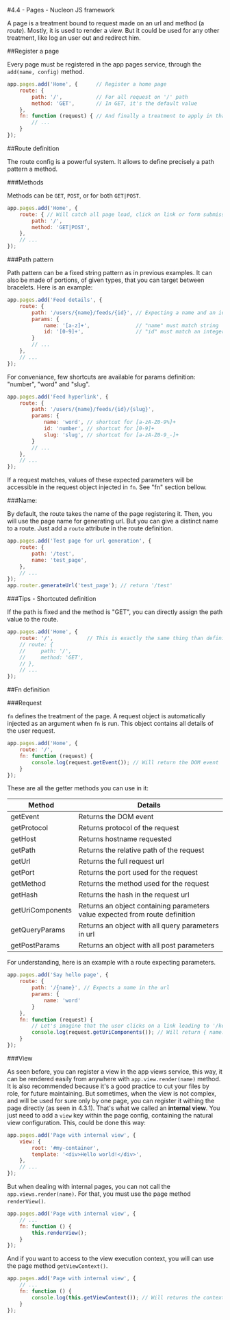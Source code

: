 #4.4 - Pages - Nucleon JS framework

A page is a treatment bound to request made on an url and method (a _route_). Mostly, it is used to render a view. But it could be used for any other treatment, like log an user out and redirect him.

##Register a page

Every page must be registered in the app pages service, through the `add(name, config)` method.

```javascript
app.pages.add('Home', {      // Register a home page
    route: {
        path: '/',           // For all request on '/' path
        method: 'GET',       // In GET, it's the default value
    },
    fn: function (request) { // And finally a treatment to apply in that case
        // ...
    }
});
```

##Route definition

The route config is a powerful system. It allows to define precisely a path pattern a method.

###Methods

Methods can be `GET`, `POST`, or for both `GET|POST`.

```javascript
app.pages.add('Home', {
    route: { // Will catch all page load, click on link or form submission for "/" path
        path: '/',
        method: 'GET|POST',
    },
    // ...
});
```

###Path pattern

Path pattern can be a fixed string pattern as in previous examples. It can also be made of portions, of given types, that you can target between bracelets. Here is an example:

```javascript
app.pages.add('Feed details', {
    route: {
        path: '/users/{name}/feeds/{id}', // Expecting a name and an id parameter
        params: {
            name: '[a-z]+',               // "name" must match string
            id: '[0-9]+',                 // "id" must match an integer
        }
        // ...
    },
    // ...
});
```

For conveniance, few shortcuts are available for params definition: "number", "word" and "slug".

```javascript
app.pages.add('Feed hyperlink', {
    route: {
        path: '/users/{name}/feeds/{id}/{slug}',
        params: {
            name: 'word', // shortcut for [a-zA-Z0-9%]+
            id: 'number', // shortcut for [0-9]+
            slug: 'slug', // shortcut for [a-zA-Z0-9_-]+
        }
        // ...
    },
    // ...
});
```

If a request matches, values of these expected parameters will be accessible in the request object injected in `fn`. See "fn" section bellow.

###Name:

By default, the route takes the name of the page registering it. Then, you will use the page name for generating url. But you can give a distinct name to a route. Just add a `route` attribute in the route definition.

```javascript
app.pages.add('Test page for url generation', {
    route: {
        path: '/test',
        name: 'test_page',
    },
    // ...
});
app.router.generateUrl('test_page'); // return '/test'
```

###Tips - Shortcuted definition

If the path is fixed and the method is "GET", you can directly assign the path value to the route.

```javascript
app.pages.add('Home', {
    route: '/',           // This is exactly the same thing than definition commented bellow
    // route: {
    //     path: '/',
    //     method: 'GET',
    // },
    // ...
});
```

##Fn definition

###Request

`fn` defines the treatment of the page. A request object is automatically injected as an argument when `fn` is run.
This object contains all details of the user request.

```javascript
app.pages.add('Home', {
    route: '/',
    fn: function (request) {
        console.log(request.getEvent()); // Will return the DOM event
    }
});
```

These are all the getter methods you can use in it:

| Method           | Details                                                                     |
|------------------|-----------------------------------------------------------------------------|
| getEvent         | Returns the DOM event                                                       |
| getProtocol      | Returns protocol of the request                                             |
| getHost          | Returns hostname requested                                                  |
| getPath          | Returns the relative path of the request                                    |
| getUrl           | Returns the full request url                                                |
| getPort          | Returns the port used for the request                                       |
| getMethod        | Returns the method used for the request                                     |
| getHash          | Returns the hash in the request url                                         |
| getUriComponents | Returns an object containing parameters value expected from route definition |
| getQueryParams   | Returns an object with all query parameters in url                           |
| getPostParams    | Returns an object with all post parameters                                   |

For understanding, here is an example with a route expecting parameters.

```javascript
app.pages.add('Say hello page', {
    route: {
        path: '/{name}', // Expects a name in the url
        params: {
            name: 'word'
        }
    },
    fn: function (request) {
        // Let's imagine that the user clicks on a link leading to '/kevin'
        console.log(request.getUriComponents()); // Will return { name: 'kevin' }
    }
});
```

###View

As seen before, you can register a view in the app views service, this way, it can be rendered easily from anywhere with `app.view.render(name)` method. It is also recommended because it's a good practice to cut your files by role, for future maintaining. But sometimes, when the view is not complex, and will be used for sure only by one page, you can register it withing the page directly (as seen in 4.3.1). That's what we called an **internal view**. You just need to add a `view` key within the page config, containing the natural view configuration. This, could be done this way:

```javascript
app.pages.add('Page with internal view', {
    view: {
        root: '#my-container',
        template: '<div>Hello world!</div>',
    },
    // ...
});
```

But when dealing with internal pages, you can not call the `app.views.render(name)`. For that, you must use the page method `renderView()`.

```javascript
app.pages.add('Page with internal view', {
    // ...
    fn: function () {
        this.renderView();
    }
});
```

And if you want to access to the view execution context, you will can use the page method `getViewContext()`.

```javascript
app.pages.add('Page with internal view', {
    // ...
    fn: function () {
        console.log(this.getViewContext()); // Will returns the context object.
    }
});
```

